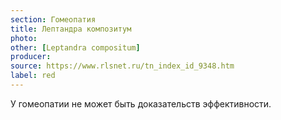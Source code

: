 ```yaml
---
section: Гомеопатия
title: Лептандра композитум
photo: 
other: [Leptandra compositum]
producer: 
source: https://www.rlsnet.ru/tn_index_id_9348.htm
label: red
---
```


У гомеопатии не может быть доказательств эффективности.
